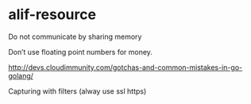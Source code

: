 # alif-resource

 Do not communicate by sharing memory
 
 Don’t use floating point numbers for money.
 
http://devs.cloudimmunity.com/gotchas-and-common-mistakes-in-go-golang/

Capturing with filters (alway use ssl https)


